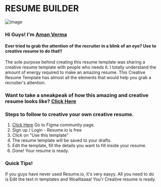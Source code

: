 # RESUME BUILDER

![image](https://resume-builders.bestreviews.net/wp-content/uploads/sites/28/resume-io-com.png)


### Hi Guys! I'm [Aman Verma](https://www.linkedin.com/in/aman-verma-679743204/)

#### Ever tried to grab the attention of the recruiter in a blink of an eye? Use to creative resume to do that!!

The sole purpose behind creating this resume template was sharing a creative resume template with people who needs it. I totally understand the amount of energy required to make an amazing resume. This Creative Resume Template has almost all the elements that would help you grab a recruiter's attention.

### Want to take a sneakpeak of how this amazing and creative resume looks like? [Click Here](https://resume.io/resume-templates)

### Steps to follow to creative your own creative resume.
1. [Click Here](https://resume.io/resume-templates) Go to Figma community page.
2. Sign up / Login - Resume.io is free 
3. Click on "Use this template"
4. The resume template will be saved to your drafts. 
5. Edit the template, fill the details you want to fill inside your resume.
6. Done! Your resume is ready.


### Quick Tips!
If you guys have never used Resume.io, it's very easyy. All you need to do is Edit the text in templates and Woalllaaaa! You'r Creative resume is ready.
